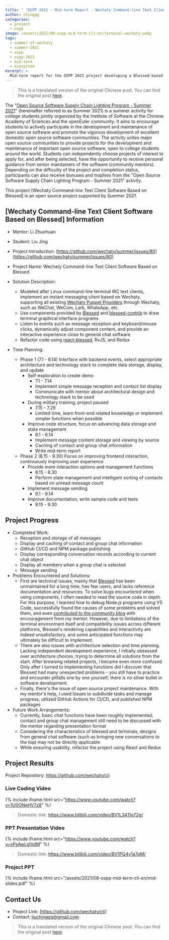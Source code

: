 ```yaml
---
title: ' "OSPP 2021 - Mid-term Report - Wechaty Command-line Text Client Software Based on Blessed"'
author: chinggg
categories:
  - project
  - ospp
image: /assets/2021/08-ospp-mid-term-cli-en/terminal-wechaty.webp
tags:
  - summer-of-wechaty
  - summer-2021
  - ospp
  - ospp-2021
  - mid-term
  - ecosystem
excerpt: >
  Mid-term report for the OSPP 2021 project developing a Blessed-based command-line text client for Wechaty, supporting all Wechaty puppet providers in a terminal interface.
---
```


> This is a translated version of the original Chinese post. You can find the original post [here](/2021/08/26/ospp-mid-term-cli/).

The "[Open Source Software Supply Chain Lighting Program - Summer 2021](https://summer.iscas.ac.cn)" (hereinafter referred to as Summer 2021) is a summer activity for college students jointly organized by the Institute of Software at the Chinese Academy of Sciences and the openEuler community. It aims to encourage students to actively participate in the development and maintenance of open source software and promote the vigorous development of excellent domestic open source software communities. The activity unites major open source communities to provide projects for the development and maintenance of important open source software, open to college students around the world. Students can independently choose projects of interest to apply for, and after being selected, have the opportunity to receive personal guidance from senior maintainers of the software (community mentors). Depending on the difficulty of the project and completion status, participants can also receive bonuses and trophies from the "Open Source Software Supply Chain Lighting Program - Summer 2021" activity.

This project [Wechaty Command-line Text Client Software Based on Blessed] is an open source project supported by Summer 2021.

## [Wechaty Command-line Text Client Software Based on Blessed] Information

- Mentor: Li Zhuohuan
- Student: Liu Jing
- Project Introduction: [https://github.com/wechaty/summer/issues/80](https://github.com/wechaty/summer/issues/80)

- Project Name: Wechaty Command-line Text Client Software Based on Blessed
- Solution Description:
  - Modeled after Linux command-line terminal IRC text clients, implement an instant messaging client based on Wechaty, supporting all existing [Wechaty Puppet Providers](https://wechaty.js.org/docs/puppet-providers/) through Wechaty, such as WeChat, WeCom, Lark, WhatsApp, etc.
  - Use components provided by [Blessed](https://github.com/chjj/blessed) and [blessed-contrib](https://github.com/yaronn/blessed-contrib) to draw terminal graphical interface programs
  - Listen to events such as message reception and keyboard/mouse clicks, dynamically adjust component content, and provide an interactive experience close to general chat software
  - Refactor code using [react-blessed](https://github.com/Yomguithereal/react-blessed), RxJS, and Redux
- Time Planning:
  - Phase 1 (7.1 - 8.14) Interface with backend events, select appropriate architecture and technology stack to complete data storage, display, and update
    - Self-exploration to create demo
      - 7.1 - 7.14
      - Implement simple message reception and contact list display
      - Communicate with mentor about architectural design and technology stack to be used
    - During military training, project paused
      - 7.15 - 7.29
      - Limited time, learn front-end related knowledge or implement simpler functions when possible
    - Improve code structure, focus on advancing data storage and state management
      - 8.1 - 8.14
      - Implement message content storage and viewing by source
      - Caching of contact and group chat information
      - Write mid-term report
  - Phase 2 (8.15 - 9.30) Focus on improving frontend interaction, continuously improving user experience
    - Provide more interaction options and management functions
      - 8.15 - 8.30
      - Perform state management and intelligent sorting of contacts based on unread message count
    - Implement message sending
      - 9.1 - 9.14
    - Improve documentation, write sample code and tests
      - 9.15 - 9.30

## Project Progress

- Completed Work:
  - Reception and storage of all messages
  - Display and caching of contact and group chat information
  - GitHub CI/CD and NPM package publishing
  - Display corresponding conversation records according to current chat object
  - Display all members when a group chat is selected
  - Message sending
- Problems Encountered and Solutions:
  - First are technical issues, mainly that [Blessed](https://github.com/chjj/blessed) has been unmaintained for a long time, has few users, and lacks reference documentation and resources. To solve bugs encountered when using components, I often needed to read the source code in depth. For this purpose, I learned how to debug Node.js programs using VS Code, successfully found the causes of some problems and solved them, and even [contributed to the community blog](https://wechaty.js.org/2021/08/08/vscode-debug-nodejs/) with encouragement from my mentor. However, due to limitations of the terminal environment itself and compatibility issues across different platforms, Blessed's rendering capabilities and interactivity are indeed unsatisfactory, and some anticipated functions may ultimately be difficult to implement.
  - There are also issues with architecture selection and time planning. Lacking independent development experience, I initially obsessed over architecture choices, trying to determine all solutions from the start. After browsing related projects, I became even more confused. Only after I turned to implementing functions did I discover that Blessed had many unexpected problems - you still have to practice and encounter pitfalls one by one yourself; there is no silver bullet in software development.
  - Finally, there's the issue of open source project maintenance. With my mentor's help, I used Issues to subdivide tasks and manage progress, utilized GitHub Actions for CI/CD, and published NPM packages
- Future Work Arrangements:
  - Currently, basic chat functions have been roughly implemented; contact and group chat management still need to be discussed with the mentor regarding presentation format
  - Considering the characteristics of blessed and terminals, designs from general chat software (such as bringing new conversations to the top) may not be directly applicable
  - While ensuring usability, refactor the project using React and Redux

## Project Results

Project Repository: <https://github.com/wechaty/cli>

### Live Coding Video

{% include iframe.html src="https://www.youtube.com/watch?v=1U0ONeHV7z8" %}

> Domestic link: <https://www.bilibili.com/video/BV1L3411q72g/>

### PPT Presentation Video

{% include iframe.html src="https://www.youtube.com/watch?v=xPsAwLglVdM" %}

> Domestic link: <https://www.bilibili.com/video/BV1PQ4y1a7pM/>

### Project PPT

{% include iframe.html src="/assets/2021/08-ospp-mid-term-cli-en/mid-slides.pdf" %}

## Contact Us

- Project Link: [https://github.com/wechaty/cli]
- Contact: liuchinggg@gmail.com

> This is a translated version of the original Chinese post. You can find the original post [here](/2021/08/26/ospp-mid-term-cli/).
